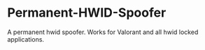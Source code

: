 # Permanent-HWID-Spoofer
A permanent hwid spoofer. Works for Valorant and all hwid locked applications.
















